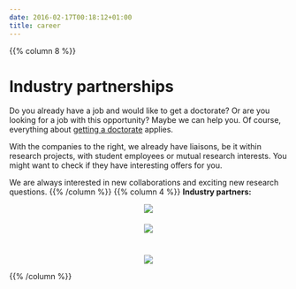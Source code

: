 ```yaml
---
date: 2016-02-17T00:18:12+01:00
title: career
---
```

{{% column 8 %}}
# Industry partnerships
Do you already have a job and would like to get a doctorate? Or are you looking for a job with this opportunity? Maybe we can help you. Of course, everything about [getting a doctorate](/career/get-a-doctorate) applies.

With the companies to the right, we already have liaisons, be it within research projects, with student employees or mutual research interests. You might want to check if they have interesting offers for you.

We are always interested in new collaborations and exciting new research questions.
{{% /column %}}
{{% column 4 %}}
**Industry partners:**
<div style="text-align:center">
<a href="http://www.bosch.com"><img src="/img/bosch_logo_english.png"/></a><br/>
<a href="http://www.springernature.com"><img src="/img/logo-springernature.png" style="padding-top:20px;padding-bottom:20px;"/></a><br/>
<a href="http://www.p3-group.com"><img src="/img/p3_group.png" style="padding-top: 20px;"/></a>
</div>


{{% /column %}}


